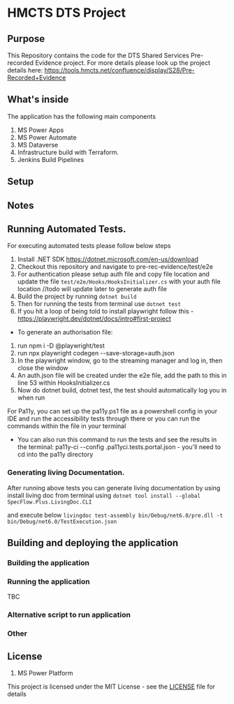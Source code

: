 # HMCTS DTS Project


## Purpose

This Repository contains the code for the DTS Shared Services Pre-recorded Evidence project.
For more details please look up the project details here: https://tools.hmcts.net/confluence/display/S28/Pre-Recorded+Evidence


## What's inside

The application has the following main components
1. MS Power Apps
2. MS Power Automate
3. MS Dataverse
4. Infrastructure build with Terraform.
5. Jenkins Build Pipelines


## Setup


## Notes

## Running Automated Tests.

For executing automated tests please follow below steps

1. Install .NET SDK https://dotnet.microsoft.com/en-us/download
2. Checkout this repository and navigate to pre-rec-evidence/test/e2e
3. For authentication please setup auth file and copy file location and update the file
   ``` test/e2e/Hooks/HooksInitializer.cs ``` with your auth file location
   //todo will update later to generate auth file
4. Build the project by running ``` dotnet build ```
5. Then for running the tests from terminal use ``` dotnet test ```
6. If you hit a loop of being told to install playwright follow this - https://playwright.dev/dotnet/docs/intro#first-project

- To generate an authorisation file:
1) run npm i -D @playwright/test
2) run npx playwright codegen --save-storage=auth.json
3) In the playwright window, go to the streaming manager and log in, then close the window
4) An auth.json file will be created under the e2e file, add the path to this in line 53 within HooksInitializer.cs
5) Now do dotnet build, dotnet test, the test should automatically log you in when run

For Pa11y, you can set up the pa11y.ps1 file as a powershell config in your IDE and run the accessibility tests through there or you can run the commands within the file in your terminal
- You can also run this command to run the tests and see the results in the terminal: pa11y-ci --config .pa11yci.tests.portal.json - you'll need to cd into the pa11y directory


### Generating living Documentation.

After running above tests you can generate living documentation by using
install living doc from terminal using
```dotnet tool install --global SpecFlow.Plus.LivingDoc.CLI ```

and execute below
``` livingdoc test-assembly bin/Debug/net6.0/pre.dll -t bin/Debug/net6.0/TestExecution.json ```

## Building and deploying the application

### Building the application

### Running the application

TBC


### Alternative script to run application



### Other


## License
1. MS Power Platform

This project is licensed under the MIT License - see the [LICENSE](LICENSE) file for details
